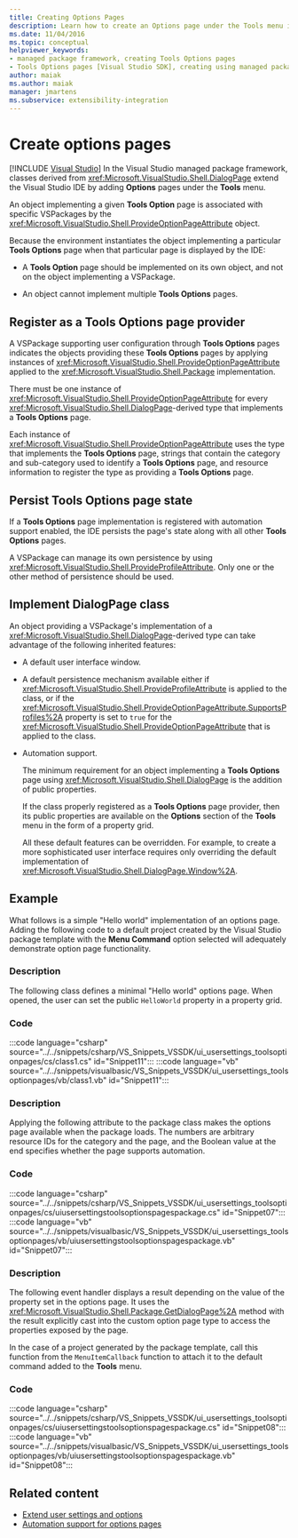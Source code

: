 ```yaml
---
title: Creating Options Pages
description: Learn how to create an Options page under the Tools menu in Visual Studio by implementing a DialogPage class from the managed package framework.
ms.date: 11/04/2016
ms.topic: conceptual
helpviewer_keywords:
- managed package framework, creating Tools Options pages
- Tools Options pages [Visual Studio SDK], creating using managed package framework
author: maiak
ms.author: maiak
manager: jmartens
ms.subservice: extensibility-integration
---
```

# Create options pages

 [!INCLUDE [Visual Studio](~/includes/applies-to-version/vs-windows-only.md)]
In the Visual Studio managed package framework, classes derived from <xref:Microsoft.VisualStudio.Shell.DialogPage> extend the Visual Studio IDE by adding **Options** pages under the **Tools** menu.

 An object implementing a given **Tools Option** page is associated with specific VSPackages by the <xref:Microsoft.VisualStudio.Shell.ProvideOptionPageAttribute> object.

 Because the environment instantiates the object implementing a particular **Tools Options** page when that particular page is displayed by the IDE:

- A **Tools Option** page should be implemented on its own object, and not on the object implementing a VSPackage.

- An object cannot implement multiple **Tools Options** pages.

## Register as a Tools Options page provider
 A VSPackage supporting user configuration through **Tools Options** pages indicates the objects providing these **Tools Options** pages by applying instances of <xref:Microsoft.VisualStudio.Shell.ProvideOptionPageAttribute> applied to the <xref:Microsoft.VisualStudio.Shell.Package> implementation.

 There must be one instance of <xref:Microsoft.VisualStudio.Shell.ProvideOptionPageAttribute> for every <xref:Microsoft.VisualStudio.Shell.DialogPage>-derived type that implements a **Tools Options** page.

 Each instance of <xref:Microsoft.VisualStudio.Shell.ProvideOptionPageAttribute> uses the type that implements the **Tools Options** page, strings that contain the category and sub-category used to identify a **Tools Options** page, and resource information to register the type as providing a **Tools Options** page.

## Persist Tools Options page state
 If a **Tools Options** page implementation is registered with automation support enabled, the IDE persists the page's state along with all other **Tools Options** pages.

 A VSPackage can manage its own persistence by using <xref:Microsoft.VisualStudio.Shell.ProvideProfileAttribute>. Only one or the other method of persistence should be used.

## Implement DialogPage class
 An object providing a VSPackage's implementation of a <xref:Microsoft.VisualStudio.Shell.DialogPage>-derived type can take advantage of the following inherited features:

- A default user interface window.

- A default persistence mechanism available either if <xref:Microsoft.VisualStudio.Shell.ProvideProfileAttribute> is applied to the class, or if the <xref:Microsoft.VisualStudio.Shell.ProvideOptionPageAttribute.SupportsProfiles%2A> property is set to `true` for the <xref:Microsoft.VisualStudio.Shell.ProvideOptionPageAttribute> that is applied to the class.

- Automation support.

  The minimum requirement for an object implementing a **Tools Options** page using <xref:Microsoft.VisualStudio.Shell.DialogPage> is the addition of public properties.

  If the class properly registered as a **Tools Options** page provider, then its public properties are available on the **Options** section of the **Tools** menu in the form of a property grid.

  All these default features can be overridden. For example, to create a more sophisticated user interface requires only overriding the default implementation of <xref:Microsoft.VisualStudio.Shell.DialogPage.Window%2A>.

## Example
 What follows is a simple "Hello world" implementation of an options page. Adding the following code to a default project created by the Visual Studio package template with the **Menu Command** option selected will adequately demonstrate option page functionality.

### Description
 The following class defines a minimal "Hello world" options page. When opened, the user can set the public `HelloWorld` property in a property grid.

### Code
:::code language="csharp" source="../../snippets/csharp/VS_Snippets_VSSDK/ui_usersettings_toolsoptionpages/cs/class1.cs" id="Snippet11":::
:::code language="vb" source="../../snippets/visualbasic/VS_Snippets_VSSDK/ui_usersettings_toolsoptionpages/vb/class1.vb" id="Snippet11":::

### Description
 Applying the following attribute to the package class makes the options page available when the package loads. The numbers are arbitrary resource IDs for the category and the page, and the Boolean value at the end specifies whether the page supports automation.

### Code
:::code language="csharp" source="../../snippets/csharp/VS_Snippets_VSSDK/ui_usersettings_toolsoptionpages/cs/uiusersettingstoolsoptionspagespackage.cs" id="Snippet07":::
:::code language="vb" source="../../snippets/visualbasic/VS_Snippets_VSSDK/ui_usersettings_toolsoptionpages/vb/uiusersettingstoolsoptionspagespackage.vb" id="Snippet07":::

### Description
 The following event handler displays a result depending on the value of the property set in the options page. It uses the <xref:Microsoft.VisualStudio.Shell.Package.GetDialogPage%2A> method with the result explicitly cast into the custom option page type to access the properties exposed by the page.

 In the case of a project generated by the package template, call this function from the `MenuItemCallback` function to attach it to the default command added to the **Tools** menu.

### Code
:::code language="csharp" source="../../snippets/csharp/VS_Snippets_VSSDK/ui_usersettings_toolsoptionpages/cs/uiusersettingstoolsoptionspagespackage.cs" id="Snippet08":::
:::code language="vb" source="../../snippets/visualbasic/VS_Snippets_VSSDK/ui_usersettings_toolsoptionpages/vb/uiusersettingstoolsoptionspagespackage.vb" id="Snippet08":::

## Related content
- [Extend user settings and options](../../extensibility/extending-user-settings-and-options.md)
- [Automation support for options pages](../../extensibility/internals/automation-support-for-options-pages.md)
